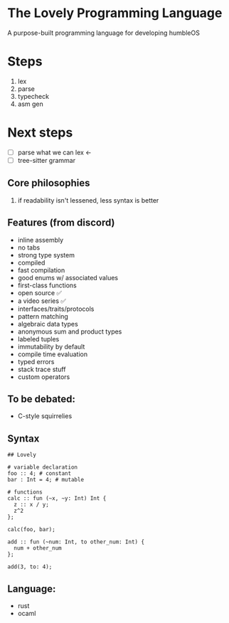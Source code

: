# The Lovely Programming Language

A purpose-built programming language for developing humbleOS

# Steps
1. lex
2. parse
3. typecheck
4. asm gen

# Next steps
- [ ] parse what we can lex <-
- [ ] tree-sitter grammar

## Core philosophies
1. if readability isn't lessened, less syntax is better

## Features (from discord)
- inline assembly
- no tabs
- strong type system
- compiled
- fast compilation
- good enums w/ associated values
- first-class functions
- open source ✅
- a video series ✅
- interfaces/traits/protocols
- pattern matching
- algebraic data types
- anonymous sum and product types
- labeled tuples
- immutability by default
- compile time evaluation
- typed errors
- stack trace stuff
- custom operators

## To be debated:
- C-style squirrelies

## Syntax

```
## Lovely

# variable declaration
foo :: 4; # constant
bar : Int = 4; # mutable

# functions
calc :: fun (~x, ~y: Int) Int {
  z :: x / y;
  z^2
};

calc(foo, bar);

add :: fun (~num: Int, to other_num: Int) {
  num + other_num
};

add(3, to: 4);
```

## Language:

- rust
- ocaml

